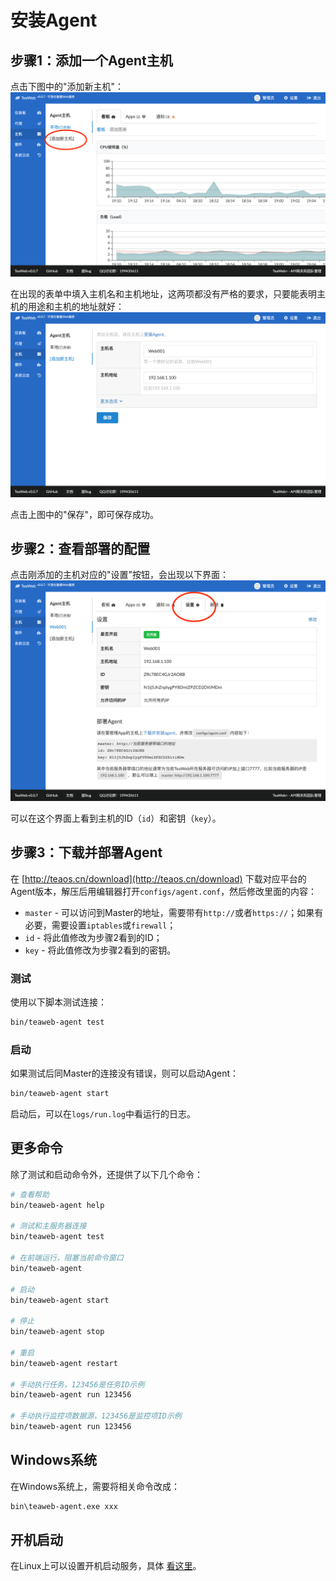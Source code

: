 # 安装Agent
## 步骤1：添加一个Agent主机
点击下图中的"添加新主机"：
![install1.png](install1.png)

在出现的表单中填入主机名和主机地址，这两项都没有严格的要求，只要能表明主机的用途和主机的地址就好：
![install2.png](install2.png)

点击上图中的"保存"，即可保存成功。

## 步骤2：查看部署的配置
点击刚添加的主机对应的"设置"按钮，会出现以下界面：
![install3.png](install3.png)

可以在这个界面上看到主机的ID（`id`）和密钥（`key`）。

## 步骤3：下载并部署Agent
在 [http://teaos.cn/download](http://teaos.cn/download) 下载对应平台的Agent版本，解压后用编辑器打开`configs/agent.conf`，然后修改里面的内容：
* `master` - 可以访问到Master的地址，需要带有`http://`或者`https://`；如果有必要，需要设置`iptables`或`firewall`；
* `id` - 将此值修改为步骤2看到的ID；
* `key` - 将此值修改为步骤2看到的密钥。

### 测试
使用以下脚本测试连接：
~~~bash
bin/teaweb-agent test
~~~

### 启动
如果测试后同Master的连接没有错误，则可以启动Agent：
~~~bash
bin/teaweb-agent start
~~~

启动后，可以在`logs/run.log`中看运行的日志。

## 更多命令
除了测试和启动命令外，还提供了以下几个命令：
~~~bash
# 查看帮助
bin/teaweb-agent help

# 测试和主服务器连接
bin/teaweb-agent test

# 在前端运行，阻塞当前命令窗口
bin/teaweb-agent 

# 启动
bin/teaweb-agent start

# 停止
bin/teaweb-agent stop

# 重启
bin/teaweb-agent restart 

# 手动执行任务，123456是任务ID示例
bin/teaweb-agent run 123456

# 手动执行监控项数据源，123456是监控项ID示例
bin/teaweb-agent run 123456
~~~

## Windows系统
在Windows系统上，需要将相关命令改成：
~~~bash
bin\teaweb-agent.exe xxx
~~~

## 开机启动
在Linux上可以设置开机启动服务，具体 [看这里](http://teaos.cn/doc/main/Install.md#%E5%BC%80%E6%9C%BA%E5%90%AF%E5%8A%A8%E8%84%9A%E6%9C%AC)。